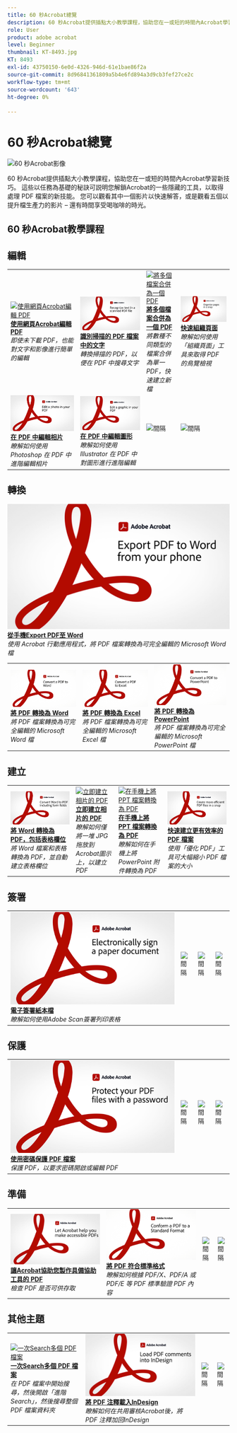 ```yaml
---
title: 60 秒Acrobat總覽
description: 60 秒Acrobat提供插點大小教學課程，協助您在一或短的時間內Acrobat學習新技巧
role: User
product: adobe acrobat
level: Beginner
thumbnail: KT-8493.jpg
KT: 8493
exl-id: 43750150-6e0d-4326-946d-61e1bae86f2a
source-git-commit: 8d96841361809a5b4e6fd894a3d9cb3fef27ce2c
workflow-type: tm+mt
source-wordcount: '643'
ht-degree: 0%

---
```


# 60 秒Acrobat總覽

![60 秒Acrobat影像](../assets/Hero-60sec.png)

60 秒Acrobat提供插點大小教學課程，協助您在一或短的時間內Acrobat學習新技巧。 這些以任務為基礎的秘訣可説明您解鎖Acrobat的一些隱藏的工具，以取得處理 PDF 檔案的新技能。 您可以觀看其中一個影片以快速解答，或是觀看五個以提升檔生產力的影片 – 還有時間享受喝咖啡的時光。

## 60 秒Acrobat教學課程

## 編輯

<table style="table-layout:fixed">
<tr>
   <td>
    <a href="edit.md">
      <img alt="使用網頁Acrobat編輯 PDF" src="../assets/60sec_Edit_1280.jpg" />
    </a>
    <div>
    <a href="edit.md"><strong>使用網頁Acrobat編輯 PDF</strong></a>
    </div>
    <em>即使未下載 PDF，也能對文字和影像進行簡單的編輯</em>
    <br>
  </td>
  <td>
    <a href="textrecognition.md">
      <img alt="識別掃描的 PDF 檔案中的文字" src="../assets/60sec_Textrecognition_1280.jpg" />
    </a>
    <div>
     <a href="textrecognition.md"><strong>識別掃描的 PDF 檔案中的文字</strong></a>
    </div>
    <em>轉換掃描的 PDF，以便在 PDF 中搜尋文字</em>
    <br>
  </td>
  <td>
    <a href="combine-to-one-pdf.md">
      <img alt="將多個檔案合併為一個 PDF" src="../assets/60sec_Combine_1280.jpg" />
    </a>
    <div>
    <a href="combine-to-one-pdf.md"><strong>將多個檔案合併為一個 PDF</strong></a>
    </div>
    <em>將數種不同類型的檔案合併為單一 PDF，快速建立新檔</em>
    <br>
  </td>
   <td>
    <a href="organize.md">
      <img alt="快速組織頁面" src="../assets/60sec_Organize_1280.jpg" />
    </a>
    <div>
    <a href="organize.md"><strong>快速組織頁面</strong></a>
    </div>
    <em>瞭解如何使用「組織頁面」工具來取得 PDF 的鳥覽檢視</em>
    <br>
  </td>
</tr>
<tr>
  <td>
    <a href="editphoto.md">
      <img alt="在 PDF 中編輯相片" src="../assets/60sec_Editphoto_1280.jpg" />
    </a>
    <div>
    <a href="editphoto.md"><strong>在 PDF 中編輯相片</strong></a>
    </div>
    <em>瞭解如何使用 Photoshop 在 PDF 中進階編輯相片</em>
    <br>
  </td>
  <td>
    <a href="editgraphic.md">
      <img alt="在 PDF 中編輯圖形" src="../assets/60sec_Editgraphic_1280.jpg" />
    </a>
    <div>
    <a href="editgraphic.md"><strong>在 PDF 中編輯圖形</strong></a>
    </div>
    <em>瞭解如何使用 Illustrator 在 PDF 中對圖形進行進階編輯</em>
    <br>
  </td>
  <td>
      <img alt="間隔" src="../assets/Grayspacer.png" />
        <div>
        <br>
  </td>
  <td>
      <img alt="間隔" src="../assets/Grayspacer.png" />
        <div>
        <br>
  </td>
</tr>
</table>

## 轉換

<table style="table-layout:fixed">
<tr>
  <td>
    <a href="convert-pdf-word.md">
      <img alt="將 PDF 轉換為 Word" src="../assets/60sec_convertword.png" />
    </a>
    <div>
    <a href="convert-pdf-word.md"><strong>將 PDF 轉換為 Word</strong></a>
    </div>
    <em>將 PDF 檔案轉換為可完全編輯的 Microsoft Word 檔</em>
    <br>
  </td>
 <td>
    <a href="convert-pdf-excel.md">
      <img alt="將 PDF 轉換為 Excel" src="../assets/60sec_convertexcel.png" />
    </a>
    <div>
    <a href="convert-pdf-excel.md"><strong>將 PDF 轉換為 Excel</strong></a>
    </div>
    <em>將 PDF 檔案轉換為可完全編輯的 Microsoft Excel 檔</em>
    <br>
  </td>
  <td>
    <a href="convert-pdf-powerpoint.md">
      <img alt="將 PDF 轉換為 PowerPoint" src="../assets/60sec_convertppt.png" />
    </a>
    <div>
    <a href="convert-pdf-excel.md"><strong>將 PDF 轉換為 PowerPoint</strong></a>
    </div>
    <em>將 PDF 檔案轉換為可完全編輯的 Microsoft PowerPoint 檔</em>
    <br>
  </td>
    <a href="exportwordphone.md">
      <img alt="從手機Export PDF至 Word" src="../assets/60sec_Exportphone_1280.jpg" />
    </a>
    <div>
    <a href="exportwordphone.md"><strong>從手機Export PDF至 Word</strong></a>
    </div>
    <em>使用 Acrobat 行動應用程式，將 PDF 檔案轉換為可完全編輯的 Microsoft Word 檔</em>
    <br>
  </td>
</tr>
</table>

## 建立

<table style="table-layout:fixed">
<tr>
  <td>
    <a href="wordform.md">
      <img alt="將 Word 轉換為 PDF，包括表格欄位" src="../assets/60sec_Wordform_1280.jpg" />
    </a>
    <div>
     <a href="wordform.md"><strong>將 Word 轉換為 PDF，包括表格欄位</strong></a>
    </div>
    <em>將 Word 檔案和表格轉換為 PDF，並自動建立表格欄位</em>
    <br>
  </td>
  <td>
      <a href="photo.md">
        <img alt="立即建立相片的 PDF" src="../assets/60sec_Photo_1280.jpg" />
      </a>
      <div>
      <a href="photo.md"><strong>立即建立相片的 PDF</strong></a>
      </div>
      <em>瞭解如何僅將一堆 JPG 拖放到Acrobat圖示上，以建立 PDF</em>
      <br>
  </td>
  <td>
    <a href="phone.md">
      <img alt="在手機上將 PPT 檔案轉換為 PDF" src="../assets/60sec_Phone_1280.jpg" />
    </a>
    <div>
    <a href="phone.md"><strong>在手機上將 PPT 檔案轉換為 PDF</strong></a>
    </div>
    <em>瞭解如何在手機上將 PowerPoint 附件轉換為 PDF</em>
    <br>
  </td>
  <td>
      <a href="optimize.md">
        <img alt="快速建立更有效率的 PDF 檔案" src="../assets/60sec_Optimize_1280.jpg" />
      </a>
      <div>
      <a href="optimize.md"><strong>快速建立更有效率的 PDF 檔案</strong></a>
      </div>
      <em>使用「優化 PDF」工具可大幅縮小 PDF 檔案的大小</em>
      <br>
  </td>
</tr>
</table>

## 簽署

<table style="table-layout:fixed">
<tr>
  <td>
    <a href="sign.md">
      <img alt="電子簽署紙本檔" src="../assets/60sec_Sign_1280.jpg" />
    </a>
    <div>
    <a href="sign.md"><strong>電子簽署紙本檔</strong></a>
    </div>
    <em>瞭解如何使用Adobe Scan簽署列印表格</em>
    <br>
  </td>
  <td>
      <img alt="間隔" src="../assets/Whitespacer.png" />
        <div>
        <br>
  </td>
  <td>
      <img alt="間隔" src="../assets/Whitespacer.png" />
        <div>
        <br>
  </td>
  <td>
      <img alt="間隔" src="../assets/Whitespacer.png" />
        <div>
        <br>
  </td>
</tr>
</table>

## 保護

<table style="table-layout:fixed">
<tr>
  <td>
    <a href="protect.md">
      <img alt="使用密碼保護 PDF 檔案" src="../assets/60sec_Protect_1280.jpg" />
    </a>
    <div>
    <a href="protect.md"><strong>使用密碼保護 PDF 檔案</strong></a>
    </div>
    <em>保護 PDF，以要求密碼開啟或編輯 PDF</em>
    <br>
  </td>
  <td>
      <img alt="間隔" src="../assets/Whitespacer.png" />
        <div>
        <br>
  </td>
  <td>
      <img alt="間隔" src="../assets/Whitespacer.png" />
        <div>
        <br>
  </td>
  <td>
      <img alt="間隔" src="../assets/Whitespacer.png" />
        <div>
        <br>
  </td>
</tr>
</table>

## 準備

<table style="table-layout:fixed">
<tr>
  <td>
    <a href="accessible.md">
      <img alt="讓Acrobat協助您製作具備協助工具的 PDF" src="../assets/60sec_Accessible_1280.jpg" />
    </a>
    <div>
    <a href="accessible.md"><strong>讓Acrobat協助您製作具備協助工具的 PDF</strong></a>
    </div>
    <em>檢查 PDF 是否可供存取</em>
    <br>
  </td>
 <td>
    <a href="conform.md">
      <img alt="將 PDF 符合標準格式" src="../assets/60sec_standard.png" />
    </a>
    <div>
    <a href="conform.md"><strong>將 PDF 符合標準格式</strong></a>
    </div>
    <em>瞭解如何根據 PDF/X、PDF/A 或 PDF/E 等 PDF 標準驗證 PDF 內容</em>
    <br>
  </td>
  <td>
      <img alt="間隔" src="../assets/Whitespacer.png" />
        <div>
        <br>
  </td>
  <td>
      <img alt="間隔" src="../assets/Whitespacer.png" />
        <div>
        <br>
  </td>
</tr>
</table>

## 其他主題

<table style="table-layout:fixed">
<tr>
  <td>
    <a href="search.md">
      <img alt="一次Search多個 PDF 檔案" src="../assets/60sec_Search_1280.jpg" />
    </a>
    <div>
     <a href="search.md"><strong>一次Search多個 PDF 檔案</strong></a>
    </div>
    <em>在 PDF 檔案中開始搜尋，然後開啟「進階Search」，然後搜尋整個 PDF 檔案資料夾</em>
    <br>
  </td>
  <td>
    <a href="indesign.md">
      <img alt="將 PDF 注釋載入InDesign" src="../assets/60sec_InDesign_1280.jpg" />
    </a>
    <div>
    <a href="indesign.md"><strong>將 PDF 注釋載入InDesign</strong></a>
    </div>
    <em>瞭解如何在共用審核Acrobat後，將 PDF 注釋加回InDesign</em>
    <br>
  </td>
  <td>
      <img alt="間隔" src="../assets/Whitespacer.png" />
        <div>
        <br>
  </td>
  <td>
      <img alt="間隔" src="../assets/Whitespacer.png" />
        <div>
        <br>
  </td>
</tr>
</table>